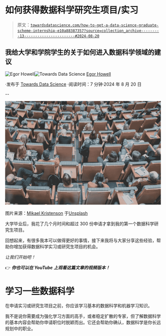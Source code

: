 # 如何获得数据科学研究生项目/实习

> 原文：[`towardsdatascience.com/how-to-get-a-data-science-graduate-scheme-internship-e10a88387357?source=collection_archive---------13-----------------------#2024-08-20`](https://towardsdatascience.com/how-to-get-a-data-science-graduate-scheme-internship-e10a88387357?source=collection_archive---------13-----------------------#2024-08-20)

## 我给大学和学院学生的关于如何进入数据科学领域的建议

[](https://medium.com/@egorhowell?source=post_page---byline--e10a88387357--------------------------------)![Egor Howell](https://medium.com/@egorhowell?source=post_page---byline--e10a88387357--------------------------------)[](https://towardsdatascience.com/?source=post_page---byline--e10a88387357--------------------------------)![Towards Data Science](https://towardsdatascience.com/?source=post_page---byline--e10a88387357--------------------------------) [Egor Howell](https://medium.com/@egorhowell?source=post_page---byline--e10a88387357--------------------------------)

·发布于 [Towards Data Science](https://towardsdatascience.com/?source=post_page---byline--e10a88387357--------------------------------) ·阅读时间：7 分钟·2024 年 8 月 20 日

--

![](img/b0825b9635a06a1e4805096b066d7fa6.png)

图片来源：[Mikael Kristenson](https://unsplash.com/@mikael_k?utm_source=medium&utm_medium=referral) 于[Unsplash](https://unsplash.com/?utm_source=medium&utm_medium=referral)

大学毕业后，我花了几个月时间和超过 300 份申请才拿到我的第一个数据科学研究生项目。

回想起来，有很多我本可以做得更好的事情，接下来我将与大家分享这些经验，帮助你增加获得数据科学实习或研究生项目的机会。

*让我们开始吧！*

👉 ***你也可以在 YouTube 上观看这篇文章的视频版本！***

# 学习一些数据科学

在申请实习或研究生项目之前，你应该学习基本的数据科学和机器学习知识。

我不是说你需要成为强化学习方面的高手，或者稳定扩散的专家，但了解数据科学的基本内容会帮助你申请职位时脱颖而出。它还会帮助你确认，数据科学是你长远规划中的职业。
